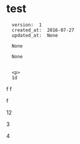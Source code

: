 
  # test

      version:  1
      created_at:  2016-07-27
      updated_at:  None

      None

      None


      <p>
      1d
f
f

f
















12
















3











4
      </p>

  